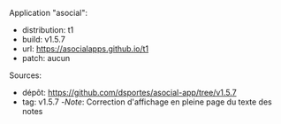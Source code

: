 Application "asocial":
- distribution: t1
- build: v1.5.7
- url: https://asocialapps.github.io/t1
- patch: aucun

Sources: 
- dépôt: https://github.com/dsportes/asocial-app/tree/v1.5.7
- tag: v1.5.7
-_Note_: Correction d'affichage en pleine page du texte des notes
